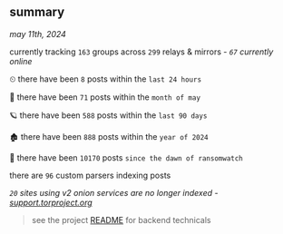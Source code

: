
## summary
_may 11th, 2024_

currently tracking `163` groups across `299` relays & mirrors - _`67` currently online_

⏲ there have been `8` posts within the `last 24 hours`

🦈 there have been `71` posts within the `month of may`

🪐 there have been `588` posts within the `last 90 days`

🏚 there have been `888` posts within the `year of 2024`

🦕 there have been `10170` posts `since the dawn of ransomwatch`

there are `96` custom parsers indexing posts

_`20` sites using v2 onion services are no longer indexed - [support.torproject.org](https://support.torproject.org/onionservices/v2-deprecation/)_

> see the project [README](https://github.com/joshhighet/ransomwatch#ransomwatch--) for backend technicals
